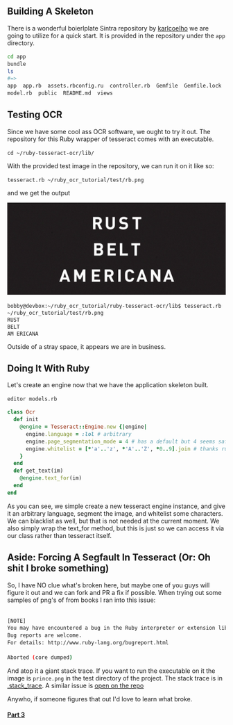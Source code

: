 ## Building A Skeleton
There is a wonderful boierlplate Sintra repository by [karlcoelho](https://github.com/karlcoelho/sinatra-boilerplate) we are going to utilize
for a quick start. It is provided in the repository under the `app` directory.

```BASH
cd app
bundle
ls
#=> 
app  app.rb  assets.rbconfig.ru  controller.rb  Gemfile  Gemfile.lock  helpers.rb  LICENSE
model.rb  public  README.md  views
```

## Testing OCR
Since we have some cool ass OCR software, we ought to try it out. The repository for this Ruby 
wrapper of tesseract comes with an executable. 

`cd ~/ruby-tesseract-ocr/lib/`

With the provided test image in the repository, we can run it on it like so:

`tesseract.rb ~/ruby_ocr_tutorial/test/rb.png`

and we get the output

![img](/test/rb.png)

```
bobby@devbox:~/ruby_ocr_tutorial/ruby-tesseract-ocr/lib$ tesseract.rb ~/ruby_ocr_tutorial/test/rb.png 
RUST
BELT
AM ERICANA
```

Outside of a stray space, it appears we are in business.

## Doing It With Ruby
Let's create an engine now that we have the application skeleton built.

`editor models.rb`

```RUBY
class Ocr
  def init
    @engine = Tesseract::Engine.new {|engine|
      engine.language = :lol # arbitrary
      engine.page_segmentation_mode = 4 # has a default but 4 seems safe
      engine.whitelist = [*'a'..'z', *'A'..'Z', *0..9].join # thanks ruby, made this easy
    }
  end
  def get_text(im)
    @engine.text_for(im)
  end
end
```

As you can see, we simple create a new tesseract engine instance, and give it an arbitrary language,
segment the image, and whitelist some characters. We can blacklist as well, but that is not needed
at the current moment. We also simply wrap the text_for method, but this is just so we can access
it via our class rather than tesseract itself.

## Aside: Forcing A Segfault In Tesseract (Or: Oh shit I broke something)
So, I have NO clue what's broken here, but maybe one of you guys will figure it out and we can fork
and PR a fix if possible. When trying out some samples of png's of from books I ran into this issue:

```BASH

[NOTE]
You may have encountered a bug in the Ruby interpreter or extension libraries.
Bug reports are welcome.
For details: http://www.ruby-lang.org/bugreport.html

Aborted (core dumped)
```

And atop it a giant stack trace. If you want to run the executable on it the image is `prince.png` in
the test directory of the project. The stack trace is in [.stack_trace](/.stack_trace). A similar issue is [open on the repo](https://github.com/meh/ruby-tesseract-ocr/issues/37)

Anywho, if someone figures that out I'd love to learn what broke.

#### [Part 3](/part_three.md)
